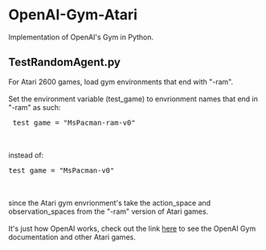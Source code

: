 # OpenAI-Gym-Atari
Implementation of OpenAI's Gym in Python.
<div>
  <h2>TestRandomAgent.py</h2>
  <p>
    For Atari 2600 games, load gym environments that end with "-ram". <br> <br>
    Set the environment variable (test_game) to envrionment names that end in "-ram" as such: <pre> test_game = "MsPacman-ram-v0" </pre> <br><br>
    instead of:<pre>test_game = "MsPacman-v0"</pre> <br><br>
    since the Atari gym envrionment's take the action_space and observation_spaces from the "-ram" version of Atari games. <br><br>
    It's just how OpenAI works, check out the link <a href="https://gym.openai.com/envs/#atari" placeholder="here">here</a>
    to see the OpenAI Gym documentation and other Atari games. 
  </p>
</div>
